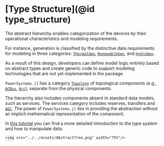 # [Type Structure](@id type_structure)

The abstract hierarchy enables categorization of the devices by their operational
characteristics and modeling requirements.

For instance, generation is classified by the distinctive
data requirements for modeling in three categories: [`ThermalGen`](@ref), [`RenewableGen`](@ref),
and [`HydroGen`](@ref).

As a result of this design, developers can define model logic entirely based on abstract
types and create generic code to support modeling technologies that are not yet
implemented in the package.

`PowerSystems.jl` has a category [`Topology`](@ref) of topological components
(e.g., [`ACBus`](@ref), [`Arc`](@ref)), separate from the physical components.

The hierarchy also includes components absent in standard data models, such as services.
The services category includes reserves, transfers and [`AGC`](@ref). The power of `PowerSystems.jl`
lies in providing the abstraction without an implicit mathematical representation of the component.

In [this tutorial](https://nbviewer.jupyter.org/github/NREL-Sienna/SIIPExamples.jl/blob/main/notebook/2_PowerSystems_examples/PowerSystems_intro.ipynb) you can find a more detailed introduction to the type system and how to manipulate data.

```@raw html
<img src="../../assets/AbstractTree.png" width="75%"/>
``` ⠀
